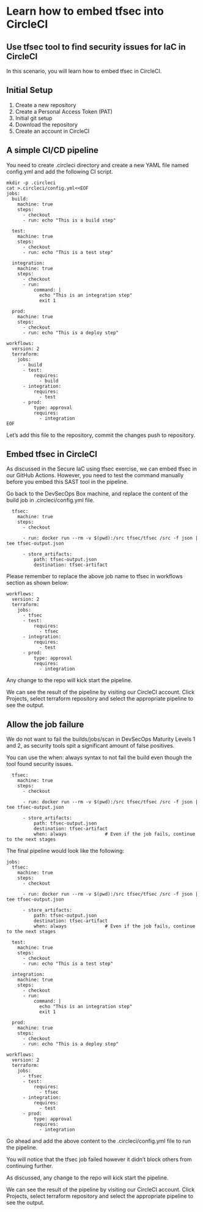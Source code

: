 Learn how to embed tfsec into CircleCI
================================

Use tfsec tool to find security issues for IaC in CircleCI
------------------------------------------------

In this scenario, you will learn how to embed tfsec in CircleCI.

Initial Setup
----------
1. Create a new repository
2. Create a Personal Access Token (PAT)
3. Initial git setup
4. Download the repository
5. Create an account in CircleCI

A simple CI/CD pipeline
----------

You need to create .circleci directory and create a new YAML file named config.yml and add the following CI script.

```
mkdir -p .circleci
cat >.circleci/config.yml<<EOF
jobs:
  build:
    machine: true
    steps:
      - checkout
      - run: echo "This is a build step"

  test:
    machine: true
    steps:
      - checkout
      - run: echo "This is a test step"

  integration:
    machine: true
    steps:
      - checkout
      - run:
          command: |
            echo "This is an integration step"
            exit 1

  prod:
    machine: true
    steps:
      - checkout
      - run: echo "This is a deploy step"

workflows:
  version: 2
  terraform:
    jobs:
      - build
      - test:
          requires:
            - build 
      - integration:
          requires:
            - test
      - prod:
          type: approval
          requires:
            - integration
EOF
```

Let’s add this file to the repository, commit the changes push to repository. 

Embed tfsec in CircleCI
----------

As discussed in the Secure IaC using tfsec exercise, we can embed tfsec in our GitHub Actions. However, you need to test the command manually before you embed this SAST tool in the pipeline.

Go back to the DevSecOps Box machine, and replace the content of the build job in .circleci/config.yml file.

```
  tfsec:
    machine: true
    steps:
      - checkout

      - run: docker run --rm -v $(pwd):/src tfsec/tfsec /src -f json | tee tfsec-output.json

      - store_artifacts:
          path: tfsec-output.json
          destination: tfsec-artifact
```

Please remember to replace the above job name to tfsec in workflows section as shown below:

```
workflows:
  version: 2
  terraform:
    jobs:
      - tfsec
      - test:
          requires:
            - tfsec
      - integration:
          requires:
            - test
      - prod:
          type: approval
          requires:
            - integration
```
Any change to the repo will kick start the pipeline.

We can see the result of the pipeline by visiting our CircleCI account. Click Projects, select terraform repository and select the appropriate pipeline to see the output.


Allow the job failure
----------

We do not want to fail the builds/jobs/scan in DevSecOps Maturity Levels 1 and 2, as security tools spit a significant amount of false positives.

You can use the when: always syntax to not fail the build even though the tool found security issues.

```
  tfsec:
    machine: true
    steps:
      - checkout

      - run: docker run --rm -v $(pwd):/src tfsec/tfsec /src -f json | tee tfsec-output.json

      - store_artifacts:
          path: tfsec-output.json
          destination: tfsec-artifact
          when: always              # Even if the job fails, continue to the next stages
```

The final pipeline would look like the following:

```
jobs:
  tfsec:
    machine: true
    steps:
      - checkout

      - run: docker run --rm -v $(pwd):/src tfsec/tfsec /src -f json | tee tfsec-output.json

      - store_artifacts:
          path: tfsec-output.json
          destination: tfsec-artifact
          when: always              # Even if the job fails, continue to the next stages

  test:
    machine: true
    steps:
      - checkout
      - run: echo "This is a test step"

  integration:
    machine: true
    steps:
      - checkout
      - run:
          command: |
            echo "This is an integration step"
            exit 1

  prod:
    machine: true
    steps:
      - checkout
      - run: echo "This is a deploy step"

workflows:
  version: 2
  terraform:
    jobs:
      - tfsec
      - test:
          requires:
            - tfsec
      - integration:
          requires:
            - test
      - prod:
          type: approval
          requires:
            - integration
```

Go ahead and add the above content to the .circleci/config.yml file to run the pipeline.

You will notice that the tfsec job failed however it didn’t block others from continuing further.

As discussed, any change to the repo will kick start the pipeline.

We can see the result of the pipeline by visiting our CircleCI account. Click Projects, select terraform repository and select the appropriate pipeline to see the output.